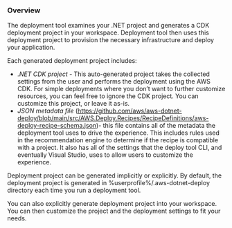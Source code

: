 ### Overview

The deployment tool examines your .NET project and generates a CDK deployment project in your workspace. Deployment tool then uses this deployment project to provision the necessary infrastructure and deploy your application.

Each generated deployment project includes:

* *.NET CDK project* - This auto-generated project takes the collected settings from the user and performs the deployment using the AWS CDK. For simple deployments where you don’t want to further customize resources, you can feel free to ignore the CDK project. You can customize this project, or leave it as-is.
* *JSON metadata file* (https://github.com/aws/aws-dotnet-deploy/blob/main/src/AWS.Deploy.Recipes/RecipeDefinitions/aws-deploy-recipe-schema.json)- this file contains all of the metadata the deployment tool uses to drive the experience. This includes rules used in the recommendation engine to determine if the recipe is compatible with a project. It also has all of the settings that the deploy tool CLI, and eventually Visual Studio, uses to allow users to customize the experience.


Deployment project can be generated implicitly or explicitly. By default, the deployment project is generated in %userprofile%/.aws-dotnet-deploy directory each time you run a deployment tool.

You can also explicitly generate deployment project into your workspace. You can then customize the project and the deployment settings to fit your needs.
